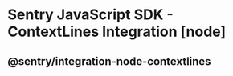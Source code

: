 # Sentry JavaScript SDK - ContextLines Integration [node]

## @sentry/integration-node-contextlines

